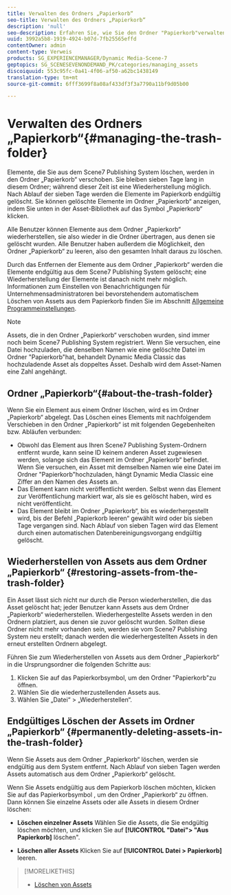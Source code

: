 ```yaml
---
title: Verwalten des Ordners „Papierkorb“
seo-title: Verwalten des Ordners „Papierkorb“
description: 'null'
seo-description: Erfahren Sie, wie Sie den Ordner "Papierkorb"verwalten.
uuid: 3992a5b8-1919-4924-b07d-7fb25565effd
contentOwner: admin
content-type: Verweis
products: SG_EXPERIENCEMANAGER/Dynamic Media-Scene-7
geptopics: SG_SCENESEVENONDEMAND_PK/categories/managing_assets
discoiquuid: 553c95fc-0a41-4f06-af50-a62bc1438149
translation-type: tm+mt
source-git-commit: 6fff3699f8a08af433df3f3a7790a11bf9d05b00

---
```



# Verwalten des Ordners „Papierkorb“{#managing-the-trash-folder}

Elemente, die Sie aus dem Scene7 Publishing System löschen, werden in den Ordner „Papierkorb“ verschoben. Sie bleiben sieben Tage lang in diesem Ordner; während dieser Zeit ist eine Wiederherstellung möglich. Nach Ablauf der sieben Tage werden die Elemente im Papierkorb endgültig gelöscht. Sie können gelöschte Elemente im Ordner „Papierkorb“ anzeigen, indem Sie unten in der Asset-Bibliothek auf das Symbol „Papierkorb“  klicken.

Alle Benutzer können Elemente aus dem Ordner „Papierkorb“ wiederherstellen, sie also wieder in die Ordner übertragen, aus denen sie gelöscht wurden. Alle Benutzer haben außerdem die Möglichkeit, den Ordner „Papierkorb“ zu leeren, also den gesamten Inhalt daraus zu löschen.

Durch das Entfernen der Elemente aus dem Ordner „Papierkorb“ werden die Elemente endgültig aus dem Scene7 Publishing System gelöscht; eine Wiederherstellung der Elemente ist danach nicht mehr möglich. Informationen zum Einstellen von Benachrichtigungen für Unternehmensadministratoren bei bevorstehendem automatischem Löschen von Assets aus dem Papierkorb finden Sie im Abschnitt [Allgemeine Programmeinstellungen](application-setup.md#general_settings).

>[!NOTE]
>
>Assets, die in den Ordner „Papierkorb“ verschoben wurden, sind immer noch beim Scene7 Publishing System registriert. Wenn Sie versuchen, eine Datei hochzuladen, die denselben Namen wie eine gelöschte Datei im Ordner "Papierkorb"hat, behandelt Dynamic Media Classic das hochzuladende Asset als doppeltes Asset. Deshalb wird dem Asset-Namen eine Zahl angehängt.

## Ordner „Papierkorb“{#about-the-trash-folder}

Wenn Sie ein Element aus einem Ordner löschen, wird es im Ordner „Papierkorb“ abgelegt. Das Löschen eines Elements mit nachfolgendem Verschieben in den Ordner „Papierkorb“ ist mit folgenden Gegebenheiten bzw. Abläufen verbunden:

* Obwohl das Element aus Ihren Scene7 Publishing System-Ordnern entfernt wurde, kann seine ID keinem anderen Asset zugewiesen werden, solange sich das Element im Ordner „Papierkorb“ befindet. Wenn Sie versuchen, ein Asset mit demselben Namen wie eine Datei im Ordner "Papierkorb"hochzuladen, hängt Dynamic Media Classic eine Ziffer an den Namen des Assets an.
* Das Element kann nicht veröffentlicht werden. Selbst wenn das Element zur Veröffentlichung markiert war, als sie es gelöscht haben, wird es nicht veröffentlicht.
* Das Element bleibt im Ordner „Papierkorb“, bis es wiederhergestellt wird, bis der Befehl „Papierkorb leeren“ gewählt wird oder bis sieben Tage vergangen sind. Nach Ablauf von sieben Tagen wird das Element durch einen automatischen Datenbereinigungsvorgang endgültig gelöscht.

## Wiederherstellen von Assets aus dem Ordner „Papierkorb“ {#restoring-assets-from-the-trash-folder}

Ein Asset lässt sich nicht nur durch die Person wiederherstellen, die das Asset gelöscht hat; jeder Benutzer kann Assets aus dem Ordner „Papierkorb“ wiederherstellen. Wiederhergestellte Assets werden in den Ordnern platziert, aus denen sie zuvor gelöscht wurden. Sollten diese Ordner nicht mehr vorhanden sein, werden sie vom Scene7 Publishing System neu erstellt; danach werden die wiederhergestellten Assets in den erneut erstellten Ordnern abgelegt.

Führen Sie zum Wiederherstellen von Assets aus dem Ordner „Papierkorb“ in die Ursprungsordner die folgenden Schritte aus:

1. Klicken Sie auf das Papierkorbsymbol, um den Ordner "Papierkorb"zu öffnen.
1. Wählen Sie die wiederherzustellenden Assets aus.
1. Wählen Sie „Datei“ &gt; „Wiederherstellen“.

## Endgültiges Löschen der Assets im Ordner „Papierkorb“ {#permanently-deleting-assets-in-the-trash-folder}

Wenn Sie Assets aus dem Ordner „Papierkorb“ löschen, werden sie endgültig aus dem System entfernt. Nach Ablauf von sieben Tagen werden Assets automatisch aus dem Ordner „Papierkorb“ gelöscht.

Wenn Sie Assets endgültig aus dem Papierkorb löschen möchten, klicken Sie auf das Papierkorbsymbol , um den Ordner „Papierkorb“ zu öffnen. Dann können Sie einzelne Assets oder alle Assets in diesem Ordner löschen:

* **Löschen einzelner Assets** Wählen Sie die Assets, die Sie endgültig löschen möchten, und klicken Sie auf **[!UICONTROL "Datei"&gt; "Aus Papierkorb]** löschen".

* **Löschen aller Assets** Klicken Sie auf **[!UICONTROL Datei &gt; Papierkorb]** leeren.

>[!MORELIKETHIS]
>
>* [Löschen von Assets](moving-renaming-deleting-assets.md#delete_assets)

